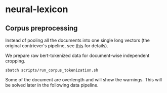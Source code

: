 # neural-lexicon

## Corpus preprocessing
Instead of pooling all the documents into one single long vectors (the original contriever's pipeline, see [this](#) for details).

We prepare raw bert-tokenized data for document-wise independent cropping. 
```
sbatch scripts/run_corpus_tokenization.sh
```
Some of the document are overlength and will show the warnings. This will be solved later in the following data pipeline.  
